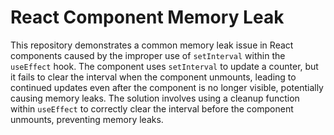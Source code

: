 # React Component Memory Leak
This repository demonstrates a common memory leak issue in React components caused by the improper use of `setInterval` within the `useEffect` hook. The component uses `setInterval` to update a counter, but it fails to clear the interval when the component unmounts, leading to continued updates even after the component is no longer visible, potentially causing memory leaks. The solution involves using a cleanup function within `useEffect` to correctly clear the interval before the component unmounts, preventing memory leaks. 